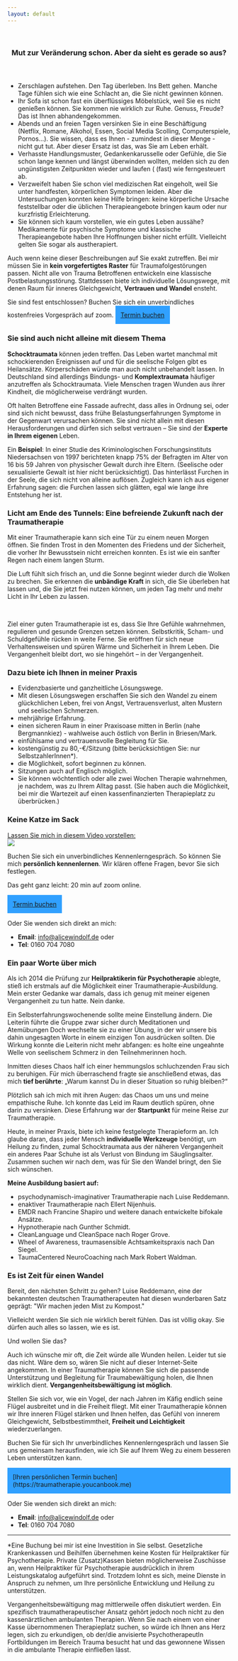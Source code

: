 ```yaml
---
layout: default
---
```

<br/>
<img src="/assets/images/Landingpage Traumatherapie3.jpeg" alt="" style="max-width:100%"/>

<header>
	<h3>Mut zur Veränderung schon. Aber da sieht es gerade so aus?</h3>
	</header><p></p>
 
* Zerschlagen aufstehen. Den Tag überleben. Ins Bett gehen. Manche Tage fühlen sich wie eine Schlacht an, die Sie nicht gewinnen können.
* Ihr Sofa ist schon fast ein überflüssiges Möbelstück, weil Sie es nicht genießen können. Sie kommen nie wirklich zur Ruhe. Genuss, Freude? Das ist Ihnen abhandengekommen.
* Abends und an freien Tagen versinken Sie in eine Beschäftigung (Netflix, Romane, Alkohol, Essen, Social Media Scolling, Computerspiele, Pornos…). Sie wissen, dass es Ihnen - zumindest in dieser Menge - nicht gut tut. Aber dieser Ersatz ist das, was Sie am Leben erhält.
* Verhasste Handlungsmuster, Gedankenkarusselle oder Gefühle, die Sie schon lange kennen und längst überwinden wollten, melden sich zu den ungünstigsten Zeitpunkten wieder und laufen ( (fast) wie ferngesteuert ab. 
* Verzweifelt haben Sie schon viel medizischen Rat eingeholt, weil Sie unter handfesten, körperlichen Symptomen leiden. Aber die Untersuchungen konnten keine Hilfe bringen: keine körperliche Ursache feststellbar oder die üblichen Therapieangebote bringen kaum oder nur kurzfristig Erleichterung.   
* Sie können sich kaum vorstellen, wie ein gutes Leben aussähe? Medikamente für psychische Symptome und klassische Therapieangebote haben Ihre Hoffnungen bisher nicht erfüllt. Vielleicht gelten Sie sogar als austherapiert.

Auch wenn keine dieser Beschreibungen auf Sie exakt zutreffen. Bei mir müssen Sie in **kein vorgefertigtes Raster** für Traumafolgestörungen passen. Nicht alle von Trauma Betroffenen entwickeln eine klassische Postbelastungsstörung. Stattdessen biete ich individuelle Lösungswege, mit denen Raum für inneres Gleichgewicht, **Vertrauen und Wandel** ensteht.   

Sie sind fest entschlossen? Buchen Sie sich ein unverbindliches kostenfreies Vorgespräch auf zoom.
<span style='display:inline-block;padding:12px;background:#30A0ff'>
	<a href="https://traumatherapie.youcanbook.me">Termin buchen</a>
</span>


### Sie sind auch nicht alleine mit diesem Thema
**Schocktraumata** können jeden treffen. Das Leben wartet manchmal mit schockierenden Ereignissen auf und für die seelische Folgen gibt es Heilansätze. Körperschäden würde man auch nicht unbehandelt lassen. In Deutschland sind allerdings Bindungs- und **Komplextraumata** häufiger anzutreffen als Schocktraumata. Viele Menschen tragen Wunden aus ihrer Kindheit, die möglicherweise verdrängt wurden. 

Oft halten Betroffene eine Fassade aufrecht, dass alles in Ordnung sei, oder sind sich nicht bewusst, dass frühe Belastungserfahrungen Symptome in der Gegenwart verursachen können. Sie sind nicht allein mit diesen Herausforderungen und dürfen sich selbst vertrauen – Sie sind der **Experte in Ihrem eigenen** Leben.

Ein **Beispiel**: In einer Studie des Kriminologischen Forschungsinstituts Niedersachsen von 1997 berichteten knapp 75% der Befragten im Alter von 16 bis 59 Jahren von physischer Gewalt durch ihre Eltern. (Seelische oder sexualisierte Gewalt ist hier nicht berücksichtigt). Das hinterlässt Furchen in der Seele, die sich nicht von alleine auflösen. Zugleich kann ich aus eigener Erfahrung sagen: die Furchen lassen sich glätten, egal wie lange ihre Entstehung her ist.  

### Licht am Ende des Tunnels: Eine befreiende Zukunft nach der Traumatherapie
Mit einer Traumatherapie kann sich eine Tür zu einem neuen Morgen öffnen. Sie finden Trost in den Momenten des Friedens und der Sicherheit, die vorher Ihr Bewusstsein nicht erreichen konnten. Es ist wie ein sanfter Regen nach einem langen Sturm. 

Die Luft fühlt sich frisch an, und die Sonne beginnt wieder durch die Wolken zu brechen. Sie erkennen die **unbändige Kraft** in sich, die Sie überleben hat lassen und, die Sie jetzt frei nutzen können, um jeden Tag mehr und mehr Licht in Ihr Leben zu lassen.

<br/>
<img src="/assets/2023-02-09-Wetter klart auf.jpg" alt="" style="max-width:100%"/>

Ziel einer guten Traumatherapie ist es, dass Sie Ihre Gefühle wahrnehmen, regulieren und gesunde Grenzen setzen können. Selbstkritik, Scham- und Schuldgefühle rücken in weite Ferne. Sie eröffnen für sich neue Verhaltensweisen und spüren Wärme und Sicherheit in Ihrem Leben. Die Vergangenheit bleibt dort, wo sie hingehört – in der Vergangenheit.


### Dazu biete ich Ihnen in meiner Praxis 
- Evidenzbasierte und ganzheitliche Lösungswege.
- Mit diesen Lösungswegen erschaffen Sie sich den Wandel zu einem glückchlichen Leben, frei von Angst, Vertrauensverlust, alten Mustern und seelischen Schmerzen.  
- mehrjährige Erfahrung. 
- einen sicheren Raum in einer Praxisoase mitten in Berlin (nahe Bergmannkiez) - wahlweise auch östlich von Berlin in Briesen/Mark.
- einfühlsame und vertrauensvolle Begleitung für Sie. 
- kostengünstig zu 80,-€/Sitzung (bitte berücksichtigen Sie: nur SelbstzahlerInnen*). 
- die Möglichkeit, sofort beginnen zu können.
- Sitzungen auch auf Englisch möglich.
- Sie können wöchtentlich oder alle zwei Wochen Therapie wahrnehmen, je nachdem, was zu Ihrem Alltag passt. (Sie haben auch die Möglichkeit, bei mir die Wartezeit auf einen kassenfinanzierten Therapieplatz zu überbrücken.)

### Keine Katze im Sack

<div class='video'>
  <a class='glightbox' href='/assets/Selbstdarstellung.mp4'>
    <div class='title'>Lassen Sie mich in diesem Video vorstellen:</div>
    <img src='/assets/Selbstdarstellung_thumb.jpg' style='max-width:100%'/>
    <span class="video-play-icon"></span>
  </a>
</div>

Buchen Sie sich ein unverbindliches Kennenlerngespräch. So können Sie mich **persönlich kennenlernen**. Wir klären offene Fragen, bevor Sie sich festlegen. 

Das geht ganz leicht: 20 min auf zoom online. 

<span style='display:inline-block;padding:12px;background:#30A0ff'>
	<a href="https://traumatherapie.youcanbook.me">Termin buchen</a>
</span>

Oder Sie wenden sich direkt an mich: 
- **Email**: info@alicewindolf.de oder
- **Tel**: 0160 704 7080

### Ein paar Worte über mich
Als ich 2014 die Prüfung zur **Heilpraktikerin für Psychotherapie** ablegte, stieß ich erstmals auf die Möglichkeit einer Traumatherapie-Ausbildung. Mein erster Gedanke war damals, dass ich genug mit meiner eigenen Vergangenheit zu tun hatte. Nein danke.

Ein Selbsterfahrungswochenende sollte meine Einstellung ändern. Die Leiterin führte die Gruppe zwar sicher durch Meditationen und Atemübungen Doch wechselte sie zu einer Übung, in der wir unsere bis dahin ungesagten Worte in einem einzigen Ton ausdrücken sollten. Die Wirkung konnte die Leiterin nicht mehr abfangen: es holte eine ungeahnte Welle von seelischem Schmerz in den Teilnehmerinnen hoch.

Inmitten dieses Chaos half ich einer hemmungslos schluchzenden Frau sich zu beruhigen. Für mich überraschend fragte sie anschließend etwas, das mich **tief berührte**: „Warum kannst Du in dieser Situation so ruhig bleiben?“ 

Plötzlich sah ich mich mit ihren Augen: das Chaos um uns und meine empathische Ruhe. Ich konnte das Leid im Raum deutlich spüren, ohne darin zu versinken. Diese Erfahrung war der **Startpunkt** für meine Reise zur Traumatherapie.

Heute, in meiner Praxis, biete ich keine festgelegte Therapieform an. Ich glaube daran, dass jeder Mensch **individuelle Werkzeuge** benötigt, um Heilung zu finden, zumal Schocktraumata aus der näheren Vergangenheit ein anderes Paar Schuhe ist als Verlust von Bindung im Säuglingsalter. Zusammen suchen wir nach dem, was für Sie den Wandel bringt, den Sie sich wünschen. 

**Meine Ausbildung basiert auf:** 
- psychodynamisch-imaginativer Traumatherapie nach Luise Reddemann.
- enaktiver Traumatherapie nach Ellert Nijenhuis.
- EMDR nach Francine Shapiro und weitere danach entwickelte bifokale Ansätze.
- Hypnotherapie nach Gunther Schmidt.
- CleanLanguage und CleanSpace nach Roger Grove.
- Wheel of Awareness, traumasensible Achtsamkeitspraxis nach Dan Siegel.
- TaumaCentered NeuroCoaching nach Mark Robert Waldman.

### Es ist Zeit für einen Wandel
Bereit, den nächsten Schritt zu gehen? Luise Reddemann, eine der bekanntesten deutschen Traumatherapeuten hat diesen wunderbaren Satz geprägt: "Wir machen jeden Mist zu Kompost." 

Vielleicht werden Sie sich nie wirklich bereit fühlen. Das ist völlig okay. Sie dürfen auch alles so lassen, wie es ist. 

Und wollen Sie das? 

Auch ich wünsche mir oft, die Zeit würde alle Wunden heilen. Leider tut sie das nicht. Wäre dem so, wären Sie nicht auf dieser Internet-Seite angekommen. In einer Traumatherapie können Sie sich die passende Unterstützung und Begleitung für Traumabewältigung holen, die Ihnen wirklich dient. **Vergangenheitsbewältigung ist möglich**.  

Stellen Sie sich vor, wie ein Vogel, der nach Jahren im Käfig endlich seine Flügel ausbreitet und in die Freiheit fliegt. Mit einer Traumatherapie können wir Ihre inneren Flügel stärken und Ihnen helfen, das Gefühl von innerem Gleichgewicht, Selbstbestimmtheit, **Freiheit und Leichtigkeit** wiederzuerlangen.

Buchen Sie für sich Ihr unverbindliches Kennenlerngespräch und lassen Sie uns gemeinsam herausfinden, wie ich Sie auf Ihrem Weg zu einem besseren Leben unterstützen kann.
  
<span style='display:inline-block;padding:12px;background:#30A0ff'>
[Ihren persönlichen Termin buchen](https://traumatherapie.youcanbook.me)
</span>

Oder Sie wenden sich direkt an mich: 
- **Email**: info@alicewindolf.de oder
- **Tel**: 0160 704 7080


----
*Eine Buchung bei mir ist eine Investition in Sie selbst. Gesetzliche Krankenkassen und Beihilfen übernehmen keine Kosten für Heilpraktiker für Psychotherapie. Private (Zusatz)Kassen bieten möglicherweise Zuschüsse an, wenn Heilpraktiker für Psychotherapie ausdrücklich in ihrem Leistungskatalog aufgeführt sind. Trotzdem lohnt es sich, meine Dienste in Anspruch zu nehmen, um Ihre persönliche Entwicklung und Heilung zu unterstützen.

Vergangenheitsbewältigung mag mittlerweile offen diskutiert werden. Ein spezifisch traumatherapeutischer Ansatz gehört jedoch noch nicht zu den kassenärztlichen ambulanten Therapien. Wenn Sie nach einem von einer Kasse übernommenen Therapieplatz suchen, so würde ich Ihnen ans Herz legen, sich zu erkundigen, ob der/die anvisierte PsychotherapeutIn Fortbildungen im Bereich Trauma besucht hat und das gewonnene Wissen in die ambulante Therapie einfließen lässt.


